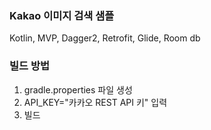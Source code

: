### Kakao 이미지 검색 샘플

Kotlin, MVP, Dagger2, Retrofit, Glide, Room db

### 빌드 방법

1. gradle.properties 파일 생성
2. API_KEY="카카오 REST API 키" 입력
3. 빌드
